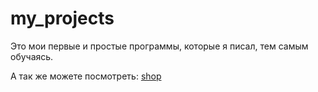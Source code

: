 # my_projects

Это мои первые и простые программы, которые я писал, тем самым обучаясь.

А так же можете посмотреть: 
[shop](../../../shop)
